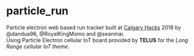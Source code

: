 # particle_run

Particle electron web based run tracker built at [Calgary Hacks](http://calgaryhacks.tech) 2018 by @dandua98, @RoyalKingMomo and @seanmai.</br>
Using Particle Electron cellular IoT board provided by **TELUS** for the *Long Range cellular IoT theme*.
